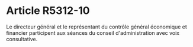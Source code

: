 # Article R5312-10

Le directeur général et le représentant du contrôle général économique et financier participent aux séances du conseil d'administration avec voix consultative.